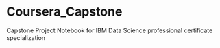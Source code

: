 # Coursera_Capstone
Capstone Project Notebook for IBM Data Science professional certificate specialization

